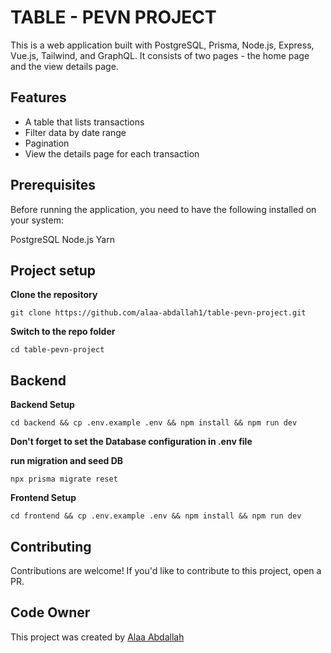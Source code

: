 # TABLE - PEVN PROJECT
This is a web application built with PostgreSQL, Prisma, Node.js, Express, Vue.js, Tailwind, and GraphQL. It consists of two pages - the home page and the view details page.

## Features
- A table that lists transactions
- Filter data by date range
- Pagination
- View the details page for each transaction

## Prerequisites
Before running the application, you need to have the following installed on your system:

PostgreSQL
Node.js
Yarn

## Project setup

**Clone the repository**

```
git clone https://github.com/alaa-abdallah1/table-pevn-project.git
```

**Switch to the repo folder**

```
cd table-pevn-project
```

## Backend

**Backend Setup**

```
cd backend && cp .env.example .env && npm install && npm run dev
```

**Don't forget to set the Database configuration in .env file**


**run migration and seed DB**

```
npx prisma migrate reset
```

**Frontend Setup**

```
cd frontend && cp .env.example .env && npm install && npm run dev
```

## Contributing
Contributions are welcome! If you'd like to contribute to this project, open a PR.


## Code Owner 
This project was created by [Alaa Abdallah](https://github.com/alaa-abdallah1) 
